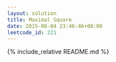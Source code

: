 ```yaml
---
layout: solution
title: Maximal Square
date: 2015-06-04 23:46:46+08:00
leetcode_id: 221
---
```

{% include_relative README.md %}
